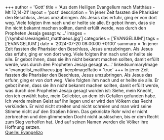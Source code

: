 +++
author = 'Gott'
title = 'Aus dem Heiligen Evangelium nach Matthäus - Mt 12,14-21'
layout = 'post'
description = 'In jener Zeit fassten die Pharisäer den Beschluss, Jesus umzubringen. Als Jesus das erfuhr, ging er von dort weg. Viele folgten ihm nach und er heilte sie alle. Er gebot ihnen, dass sie ihn nicht bekannt machen sollten, damit erfüllt werde, was durch den Propheten Jesaja gesagt w....'
images = ['/symbols/evangelist_matthaeus.jpg']
categories = ['EVANGELIUM']
tags = ['EVANGELIUM']
date = '2024-07-20 08:00:00 +0100'
summary = 'In jener Zeit fassten die Pharisäer den Beschluss, Jesus umzubringen. Als Jesus das erfuhr, ging er von dort weg. Viele folgten ihm nach und er heilte sie alle. Er gebot ihnen, dass sie ihn nicht bekannt machen sollten, damit erfüllt werde, was durch den Propheten Jesaja gesagt w....'
linkedsummaryImage = 'evangelist_matthaeus.jpg'
keepImageRatio = 'true'
+++
In jener Zeit fassten die Pharisäer den Beschluss, Jesus umzubringen.
Als Jesus das erfuhr, ging er von dort weg. Viele folgten ihm nach und er heilte sie alle.
Er gebot ihnen, dass sie ihn nicht bekannt machen sollten,
damit erfüllt werde, was durch den Propheten Jesaja gesagt worden ist:
Siehe, mein Knecht, den ich erwählt habe, mein Geliebter, an dem ich Gefallen gefunden habe.<!--more--> Ich werde meinen Geist auf ihn legen und er wird den Völkern das Recht verkünden.
Er wird nicht streiten und nicht schreien und man wird seine Stimme nicht auf den Straßen hören.
Das geknickte Rohr wird er nicht zerbrechen und den glimmenden Docht nicht auslöschen, bis er dem Recht zum Sieg verholfen hat.
Und auf seinen Namen werden die Völker ihre Hoffnung setzen.<br> [Quelle: Evangelizo](https://evangeliumtagfuertag.org/DE/gospel)